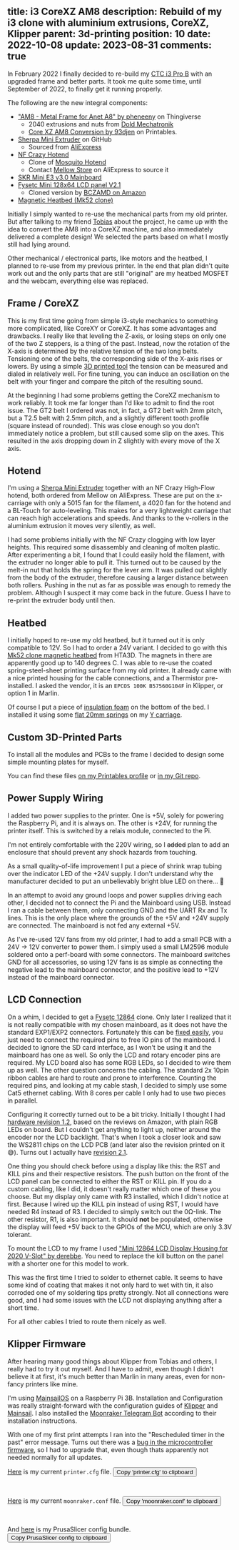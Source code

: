 title: i3 CoreXZ AM8
description: Rebuild of my i3 clone with aluminium extrusions, CoreXZ, Klipper
parent: 3d-printing
position: 10
date: 2022-10-08
update: 2023-08-31
comments: true
---

<!--% backToParent() %-->

In February 2022 I finally decided to re-build my [CTC i3 Pro B](ctc-i3.html) with an upgraded frame and better parts.
It took me quite some time, until September of 2022, to finally get it running properly.

<!--%
lightgallery([
    [ "img/am8_front.jpg", "Front view of completed printer"],
    [ "img/am8_left.jpg", "View of PCBs on left side"],
    [ "img/am8_right.jpg", "View of power supplies on right side"],
])
%-->

The following are the new integral components:

 * ["AM8 - Metal Frame for Anet A8" by pheneeny](https://www.thingiverse.com/thing:2263216) on Thingiverse
     * 2040 extrusions and nuts from [Dold Mechatronik](https://www.dold-mechatronik.de/Aluminiumprofil-20x40-I-Typ-Nut-5)
     * [Core XZ AM8 Conversion by 93djen](https://www.printables.com/model/131210-core-xz-anet-am8-conversion) on Printables.
 * [Sherpa Mini Extruder](https://github.com/Annex-Engineering/Sherpa_Mini-Extruder) on GitHub
     * Sourced from [AliExpress](https://de.aliexpress.com/item/1005003671542821.html?gatewayAdapt=glo2deu&mp=1)
 * [NF Crazy Hotend](https://3dprintbeginner.com/nf-crazy-hotend-a-mosqutio-hotend-alternative/)
     * Clone of [Mosquito Hotend](https://www.sliceengineering.com/products/the-mosquito-hotend)
     * Contact [Mellow Store](https://de.aliexpress.com/store/1531088) on AliExpress to source it
 * [SKR Mini E3 v3.0 Mainboard](https://github.com/bigtreetech/BIGTREETECH-SKR-mini-E3/tree/master/hardware/BTT%20SKR%20MINI%20E3%20V3.0)
 * [Fysetc Mini 128x64 LCD panel V2.1](https://wiki.fysetc.com/Mini12864_Panel/)
     * Cloned version by [BCZAMD on Amazon](https://amzn.to/3MaaJ6T)
 * [Magnetic Heatbed (Mk52 clone)](https://www.hta3d.com/en/magnetic-heated-bed-220x200mm-with-inserted-magnets-24v-similar-mk52-mk3)

Initially I simply wanted to re-use the mechanical parts from my old printer.
But after talking to my friend [Tobias](https://www.prusaprinters.org/social/199673-93djen/about) about the project, he came up with the idea to convert the AM8 into a CoreXZ machine, and also immediately delivered a complete design!
We selected the parts based on what I mostly still had lying around.

Other mechanical / electronical parts, like motors and the heatbed, I planned to re-use from my previous printer.
In the end that plan didn't quite work out and the only parts that are still "original" are my heatbed MOSFET and the webcam, everything else was replaced.

## Frame / CoreXZ

<!--%
lightgallery([
    [ "img/am8_front_top.jpg", "Front top view, without bed"],
    [ "img/am8_front_bottom.jpg", "Front bottom view, without bed"],
])
%-->

This is my first time going from simple i3-style mechanics to something more complicated, like CoreXY or CoreXZ.
It has some advantages and drawbacks.
I really like that leveling the Z-axis, or losing steps on only one of the two Z steppers, is a thing of the past.
Instead, now the rotation of the X-axis is determined by the relative tension of the two long belts.
Tensioning one of the belts, the corresponding side of the X-axis rises or lowers.
By using a simple [3D printed tool](https://www.printables.com/model/115460-belt-tension-gauge-source-file-included) the tension can be measured and dialed in relatively well.
For fine tuning, you can induce an oscillation on the belt with your finger and compare the pitch of the resulting sound.

<!--%
lightgallery([
    [ "img/am8_corexz_1.png", "CAD screenshot of whole CoreXZ AM8"],
    [ "img/am8_corexz_3.png", "CAD screenshot of XZ gearbox"],
])
%-->

At the beginning I had some problems getting the CoreXZ mechanism to work reliably.
It took me far longer than I'd like to admit to find the root issue.
The GT2 belt I ordered was not, in fact, a GT2 belt with 2mm pitch, but a T2.5 belt with 2.5mm pitch, and a slightly different tooth profile (square instead of rounded).
This was close enough so you don't immediately notice a problem, but still caused some slip on the axes.
This resulted in the axis dropping down in Z slightly with every move of the X axis.

## Hotend

<!--%
lightgallery([
    [ "img/am8_bltouch.jpg", "BL Touch clone on hotend" ],
    [ "img/am8_corexz_2.png", "CAD screenshot of extruder / hotend"],
])
%-->

I'm using a [Sherpa Mini Extruder](https://github.com/Annex-Engineering/Sherpa_Mini-Extruder) together with an NF Crazy High-Flow hotend, both ordered from Mellow on AliExpress.
These are put on the x-carriage with only a 5015 fan for the filament, a 4020 fan for the hotend and a BL-Touch for auto-leveling.
This makes for a very lightweight carriage that can reach high accelerations and speeds.
And thanks to the v-rollers in the aluminium extrusion it moves very silently, as well.

<!--%
lightgallery([
    [ "img/am8_hotend.jpg", "Disassembled, clogged hotend"],
    [ "img/am8_heatbreak.jpg", "Disassembled, clogged heatbreak"],
])
%-->

I had some problems initially with the NF Crazy clogging with low layer heights.
This required some disassembly and cleaning of molten plastic.
After experimenting a bit, I found that I could easily hold the filament, with the extruder no longer able to pull it.
This turned out to be caused by the melt-in nut that holds the spring for the lever arm.
It was pulled out slightly from the body of the extruder, therefore causing a larger distance between both rollers.
Pushing in the nut as far as possible was enough to remedy the problem.
Although I suspect it may come back in the future.
Guess I have to re-print the extruder body until then.

## Heatbed

I initially hoped to re-use my old heatbed, but it turned out it is only compatible to 12V.
So I had to order a 24V variant.
I decided to go with this [Mk52 clone magnetic heatbed](https://www.hta3d.com/en/magnetic-heated-bed-220x200mm-with-inserted-magnets-24v-similar-mk52-mk3) from HTA3D.
The magnets in there are apparently good up to 140 degrees C.
I was able to re-use the coated spring-steel-sheet printing surface from my old printer.
It already came with a nice printed housing for the cable connections, and a Thermistor pre-installed.
I asked the vendor, it is an `EPCOS 100K B57560G104F` in Klipper, or option 1 in Marlin.

<!--%
lightgallery([
    [ "img/am8_bed_bottom.jpg", "Heatbed without insulation"],
    [ "img/am8_bed_conn.jpg", "Heatbed wiring"],
    [ "img/am8_bed_insulation.jpg", "Insulated Heatbed"],
])
%-->

Of course I put a piece of [insulation foam](https://www.hta3d.com/en/adhesive-thermal-insulation-for-heatedbed) on the bottom of the bed.
I installed it using some [flat 20mm springs](https://amzn.to/3ChnetC) on my [Y carriage](https://amzn.to/3CHQR8T).

<!--%
lightgallery([
    [ "img/am8_y_carriage.jpg", "Y Carriage without Heatbed"],
    [ "img/am8_bed_pcb.jpg", "Printer with Heatbed installed"],
    [ "img/am8_bed_spring.jpg", "Close view of Heatbed springs"],
])
%-->

## Custom 3D-Printed Parts

To install all the modules and PCBs to the frame I decided to design some simple mounting plates for myself.

<!--%
lightgallery([
    [ "img/am8_mounts_1.jpg", "View of PCB mounts"],
    [ "img/am8_mounts_2.jpg", "View of PSU mounts"],
])
%-->

You can find these files [on my Printables profile](https://www.printables.com/model/291049-mounting-plates-for-am8) or [in my Git repo](https://git.xythobuz.de/thomas/3d-print-designs/src/branch/master/am8).

## Power Supply Wiring

I added two power supplies to the printer.
One is +5V, solely for powering the Raspberry Pi, and it is always on.
The other is +24V, for running the printer itself. This is switched by a relais module, connected to the Pi.

I'm not entirely comfortable with the 220V wiring, so I <s>added</s> plan to add an enclosure that should prevent any shock hazards from touching.

<!--%
lightgallery([
    [ "img/am8_psu.jpg", "Power supply cabling"],
])
%-->

As a small quality-of-life improvement I put a piece of shrink wrap tubing over the indicator LED of the +24V supply.
I don't understand why the manufacturer decided to put an unbelievably bright blue LED on there... 🤦

In an attempt to avoid any ground loops and power supplies driving each other, I decided not to connect the Pi and the Mainboard using USB.
Instead I ran a cable between them, only connecting GND and the UART Rx and Tx lines.
This is the only place where the grounds of the +5V and +24V supply are connected.
The mainboard is not fed any external +5V.

As I've re-used 12V fans from my old printer, I had to add a small PCB with a 24V -> 12V converter to power them.
I simply used a small LM2596 module soldered onto a perf-board with some connectors.
The mainboard switches GND for all accessories, so using 12V fans is as simple as connecting the negative lead to the mainboard connector, and the positive lead to +12V instead of the mainboard connector.

## LCD Connection

On a whim, I decided to get a [Fysetc 12864](https://wiki.fysetc.com/Mini12864_Panel/) clone.
Only later I realized that it is not really compatible with my chosen mainboard, as it does not have the standard EXP1/EXP2 connectors.
Fortunately this can be [fixed easily](https://github.com/VoronDesign/VoronUsers/tree/master/printer_mods/Maverick_/V0_TopHat_Mini_12864), you just need to connect the required pins to free IO pins of the mainboard.
I decided to ignore the SD card interface, as I won't be using it and the mainboard has one as well.
So only the LCD and rotary encoder pins are required.
My LCD board also has some RGB LEDs, so I decided to wire them up as well.
The other question concerns the cabling.
The standard 2x 10pin ribbon cables are hard to route and prone to interference.
Counting the required pins, and looking at my cable stash, I decided to simply use some Cat5 ethernet cabling.
With 8 cores per cable I only had to use two pieces in parallel.

Configuring it correctly turned out to be a bit tricky.
Initially I thought I had [hardware revision 1.2](https://github.com/FYSETC/FYSETC-Mini-12864-Panel/blob/master/hardware/V1.2/mini12864%E5%8E%9F%E7%90%86%E5%9B%BE.pdf), based on the reviews on Amazon, with plain RGB LEDs on board.
But I couldn't get anything to light up, neither around the encoder nor the LCD backlight.
That's when I took a closer look and saw the WS2811 chips on the LCD PCB (and later also the revision printed on it 😅).
Turns out I actually have [revision 2.1](https://github.com/FYSETC/FYSETC-Mini-12864-Panel/blob/master/hardware/V2.1/Mini12864%EF%BC%88RGB%EF%BC%89V2.1_sch.pdf).

One thing you should check before using a display like this: the RST and KILL pins and their respective resistors.
The push button on the front of the LCD panel can be connected to either the RST or KILL pin.
If you do a custom cabling, like I did, it doesn't really matter which one of these you choose.
But my display only came with R3 installed, which I didn't notice at first.
Because I wired up the KILL pin instead of using RST, I would have needed R4 instead of R3.
I decided to simply switch out the 0Ω-link.
The other resistor, R1, is also important.
It should **not** be populated, otherwise the display will feed +5V back to the GPIOs of the MCU, which are only 3.3V tolerant.

<!--%
lightgallery([
    [ "img/am8_lcd_rst_kill.png", "Schematic of LCD reset / kill pins"],
    [ "img/am8_lcd_pre_op.jpg", "Back of LCD, before reset fix" ],
    [ "img/am8_lcd_post_op.jpg", "Back of LCD, after reset fix" ],
])
%-->

To mount the LCD to my frame I used ["Mini 12864 LCD Display Housing for 2020 V-Slot" by derebbe](https://www.printables.com/model/56150-mini-12864-lcd-display-housing-for-2020-v-slot).
You need to replace the kill button on the panel with a shorter one for this model to work.

<!--%
lightgallery([
    [ "img/am8_lcd_front.jpg", "Front of LCD, with new button" ],
])
%-->

This was the first time I tried to solder to ethernet cable.
It seems to have some kind of coating that makes it not only hard to wet with tin,
it also corroded one of my soldering tips pretty strongly.
Not all connections were good, and I had some issues with the LCD not displaying anything after a short time.

<!--%
lightgallery([
    [ "img/am8_lcd_assy.jpg", "LCD mounted on printer" ],
    [ "img/am8_lcd_cable.jpg", "LCD cabling" ],
])
%-->

For all other cables I tried to route them nicely as well.

<!--%
lightgallery([
    [ "img/am8_mainboard.jpg", "Mainboard with cabling" ],
    [ "img/am8_right_cables.jpg", "Cables on right side" ],
    [ "img/am8_back_cables.jpg", "Cables on back side" ],
    [ "img/am8_left_cables.jpg", "Cables on left side" ],
])
%-->

## Klipper Firmware

After hearing many good things about Klipper from Tobias and others, I really had to try it out myself.
And I have to admit, even though I didn't believe it at first, it's much better than Marlin in many areas, even for non-fancy printers like mine.

I'm using [MainsailOS](https://docs.mainsail.xyz/setup/mainsail-os) on a Raspberry Pi 3B.
Installation and Configuration was really straight-forward with the configuration guides of [Klipper](https://www.klipper3d.org/Config_Reference.html) and [Mainsail](https://docs.mainsail.xyz/setup/mainsailos/first-boot).
I also installed the [Moonraker Telegram Bot](https://github.com/nlef/moonraker-telegram-bot/wiki/installation) according to their installation instructions.

With one of my first print attempts I ran into the "Rescheduled timer in the past" error message.
Turns out there was a [bug in the microcontroller firmware](https://klipper.discourse.group/t/stm32g0-users-should-update-to-latest-klipper/3612), so I had to upgrade that, even though thats apparently not needed normally for all updates.

<!-- https://clay-atlas.com/us/blog/2021/06/30/html-en-copy-text-button/ -->
<script>
function copyEvent(id) {
    var str = document.getElementById(id);
    window.getSelection().selectAllChildren(str);
    document.execCommand("Copy")
}
</script>

[Here](https://git.xythobuz.de/thomas/3d-print-designs/raw/branch/master/configs/i3-AM8/printer.cfg) is my current `printer.cfg` file.
<button type="button" onclick="copyEvent('printercfg')" class="clip-btn">Copy 'printer.cfg' to clipboard</button>

<pre id="printercfg" class="sh_desktop">
<!--%
include_url("https://git.xythobuz.de/thomas/3d-print-designs/raw/branch/master/configs/i3-AM8/printer.cfg")
%-->
</pre>

[Here](https://git.xythobuz.de/thomas/3d-print-designs/raw/branch/master/configs/i3-AM8/moonraker.conf) is my current `moonraker.conf` file.
<button type="button" onclick="copyEvent('moonrakerconf')" class="clip-btn">Copy 'moonraker.conf' to clipboard</button>

<pre id="moonrakerconf" class="sh_desktop">
<!--%
include_url("https://git.xythobuz.de/thomas/3d-print-designs/raw/branch/master/configs/i3-AM8/moonraker.conf")
%-->
</pre>

And [here](https://git.xythobuz.de/thomas/3d-print-designs/raw/branch/master/configs/i3-AM8/PrusaSlicer_config_bundle.ini) is my PrusaSlicer config bundle.
<button type="button" onclick="copyEvent('prusabundle')" class="clip-btn">Copy PrusaSlicer config to clipboard</button>

<pre id="prusabundle" class="sh_desktop">
<!--%
include_url("https://git.xythobuz.de/thomas/3d-print-designs/raw/branch/master/configs/i3-AM8/PrusaSlicer_config_bundle.ini")
%-->
</pre>
